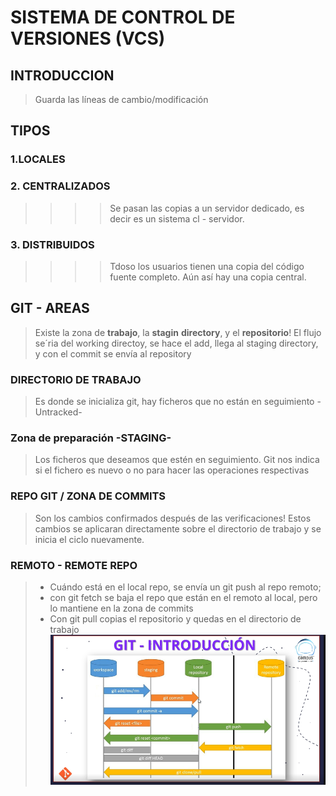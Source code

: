 # SISTEMA DE CONTROL DE VERSIONES (VCS)

## INTRODUCCION
> Guarda las líneas de cambio/modificación 
## TIPOS
### 1.LOCALES
### 2. CENTRALIZADOS
>>>> Se pasan las copias a un servidor dedicado, es decir es un sistema cl - servidor.
### 3. DISTRIBUIDOS
>>>> Tdoso los usuarios tienen una copia del código fuente completo. Aún así hay una copia central.

## GIT - AREAS
> Existe la zona de **trabajo**, la **stagin** **directory**, y el **repositorio**!
> El flujo se´ria del working directoy, se hace el add, llega al staging directory, y con el commit se envía al repository

### DIRECTORIO DE TRABAJO
> Es donde se inicializa git, hay ficheros que no están en seguimiento -Untracked- 
### Zona de preparación -STAGING-
> Los ficheros que deseamos que estén en seguimiento. Git nos indica si el fichero es nuevo o no para hacer las operaciones respectivas
### REPO GIT / ZONA DE COMMITS
> Son los cambios confirmados después de las verificaciones!
>Estos cambios se aplicaran directamente sobre el directorio de trabajo y se inicia el ciclo nuevamente.
### REMOTO - REMOTE REPO
> + Cuándo está en el local repo, se envía un git push al repo remoto;
> + con git fetch se baja el repo que están en el remoto al local, pero lo mantiene en la zona de commits
> + Con git pull copias el repositorio y quedas en el directorio de trabajo
![Alt text](image-1.png)